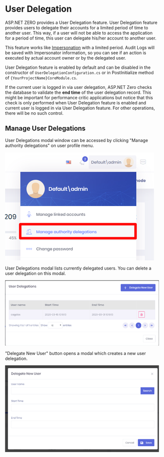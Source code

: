 # User Delegation

ASP.NET ZERO provides a User Delegation feature. User Delegation feature provides users to delegate their accounts for a limited period of time to another user. This way, if a user will not be able to access the application for a period of time, this user can delegate his/her account to another user. 

This feature works like [Impersonation](Features-Mvc-Core-User-Management#user-impersonation) with a limited period. Audit Logs will be saved with Impersonator information, so you can see if an action is executed by actual account owner or by the delegated user.

User Delegation feature is enabled by default and can be disabled in the constructor of `UserDelegationConfiguration.cs` or in PostInitialize method of `{YourProjectName}CoreModule.cs`.

If the current user is logged in via user delegation, ASP.NET Zero checks the database to validate the **end time** of the user delegation record. This might be important for performance critic applications but notice that this check is only performed when User Delegation feature is enabled and current user is logged in via User Delegation feature. For other operations, there will be no such control.

## Manage User Delegations

User Delegations modal window can be accessed by clicking "Manage authority delegations" on user profile menu.

<img src="images/user-delegations-profile-menu.png" alt="User Delegations " class="img-thumbnail" />



User Delegations modal lists currently delegated users. You can delete a user delegation on this modal.

<img src="images/user-delegations-modal.png" alt="User Delegations Modal" class="img-thumbnail" />

"Delegate New User" button opens a modal which creates a new user delegation.

<img src="images/create-new-user-delegation-modal.png" alt="Audit logs" class="img-thumbnail" />